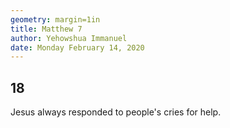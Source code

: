 ```yaml
---
geometry: margin=1in
title: Matthew 7
author: Yehowshua Immanuel
date: Monday February 14, 2020
---
```


## 18
Jesus always responded to people's cries for help.
